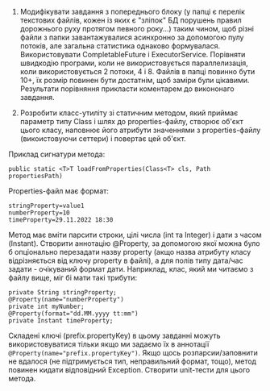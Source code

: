 1. Модифікувати завдання з попереднього блоку (у папці є перелік текстових файлів, кожен із яких є "зліпок" БД порушень правил дорожнього руху протягом певного року...) таким чином, щоб різні файли з папки завантажувалися асинхронно за допомогою пулу потоків, але загальна статистика однаково формувалася.
   Використовувати CompletableFuture і ExecutorService.
   Порівняти швидкодію програми, коли не використовується параллелизація, коли використовується 2 потоки, 4 і 8.
   Файлів в папці повинно бути 10+, їх розмір повинен бути достатнім, щоб заміри були цікавими.
   Результати порівняння прикласти коментарем до викононаго завдання.


2. Розробити класс-утиліту зі статичним методом, який приймає параметр типу Class і шлях до properties-файлу,
   створює об'єкт цього класу, наповнює його атрибути значеннями з properties-файлу (викоистовуючи сеттери) і повертає цей об'єкт.

Приклад сигнатури метода:
```
public static <T>T loadFromProperties(Class<T> cls, Path propertiesPath)
```

Properties-файл має формат:

```
stringProperty=value1
numberProperty=10
timeProperty=29.11.2022 18:30
```


Метод має вміти парсити строки, цілі числа (int та Integer) і дати з часом (Instant).
Створити аннотацію @Property, за допомогою якої можна було б опціонально перезадати назву property (акщо назва атрибуту класу відрізняється від ключу property в файлі), а для полів типу дата/час задати - очікуваний формат дати.
Наприклад, клас, який ми читаємо з файлу вище, міг бі мати такі трибути:
```
private String stringProperty;
@Property(name="numberProperty")
private int myNumber;
@Property(format="dd.MM.yyyy tt:mm")
private Instant timeProperty;
```
Складені ключі (prefix.propertyKey) в цьому завданні можуть використовуватися тільки якщо ми задаємо їх в аннотації `@Property(name="prefix.propertyKey")`.
Якщо щось розпарсии/заповнити не вдалося (не підтримується тип, неправильний формат, тощо), метод повинен кидати відповідний Exception.
Створити unit-тести для цього метода.